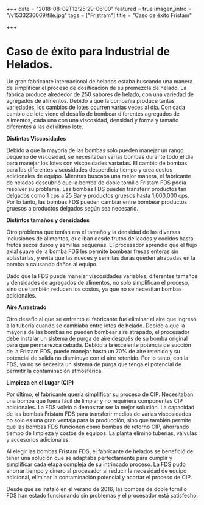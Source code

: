 +++
date = "2018-08-02T12:25:29-06:00"
featured = true
imagen_intro = "/v1533236069/file.jpg"
tags = ["Fristram"]
title = "Caso de éxito Fristam"

+++
# **Caso de éxito para Industrial de Helados.** 

Un gran fabricante internacional de helados estaba buscando una manera de simplificar el proceso de dosificación de su premezcla de helado. La fábrica produce alrededor de 250 sabores de helado, con una variedad de agregados de alimentos. Debido a que la compañía produce tantas variedades, los cambios de lotes ocurren varias veces al día. Con cada cambio de lote viene el desafío de bombear diferentes agregados de alimentos, cada una con una viscosidad, densidad y forma y tamaño diferentes a las del último lote.

**Distintas Viscosidades**

Debido a que la mayoría de las bombas solo pueden manejar un rango pequeño de viscosidad, se necesitaban varias bombas durante todo el día para manejar los lotes con viscosidades variadas. El cambio de bombas para las diferentes viscosidades desperdicia tiempo y crea costos adicionales de equipo. Mientras buscaba una mejor manera, el fabricante de helados descubrió que la bomba de doble tornillo Fristam FDS podía resolver su problema. Las bombas FDS pueden transferir productos tan delgados como 1 cps a 25 Bar y productos gruesos hasta 1,000,000 cps. Por lo tanto, las bombas FDS pueden cambiar entre bombear productos gruesos a productos delgados según sea necesario.

**Distintos tamaños y densidades**

Otro problema que tenían era el tamaño y la densidad de las diversas inclusiones de alimentos, que iban desde frutos delicados y cocidos hasta frutos secos duros y semillas pequeñas. El procesador aprendió que el flujo axial suave de la bomba FDS les permite bombear fresas enteras sin aplastarlas, y evita que las nueces y semillas duras queden atrapadas en la bomba o causando daños al equipo.

Dado que la FDS puede manejar viscosidades variables, diferentes tamaños y densidades de agregados de alimentos, no solo simplifican el proceso, sino que también reducen los costos, ya que no se necesitan bombas adicionales.

**Aire Arrastrado**

Otro desafío al que se enfrentó el fabricante fue eliminar el aire que ingresó a la tubería cuando se cambiaba entre lotes de helado. Debido a que la mayoría de las bombas no pueden bombear aire atrapado, el procesador debe instalar un sistema de purga de aire después de su bomba original para que permanezca cebada. Debido a la excelente potencia de succión de la Fristam FDS, puede manejar hasta un 70% de aire retenido y su potencial de salida no disminuye con el aire retenido. Por lo tanto, con la FDS, ya no se necesita un sistema de purga que tenga el potencial de permitir la contaminación atmosférica.

**Limpieza en el Lugar (CIP)**

Por último, el fabricante quería simplificar su proceso de CIP. Necesitaban una bomba que fuera fácil de limpiar y no requiriera componentes CIP adicionales. La FDS volvió a demostrar ser la mejor solución. La capacidad de las bombas Fristam FDS para transferir medios de varias viscosidades no solo es una gran ventaja para la producción, sino que también permite que las bombas FDS funcionen como bombas de retorno CIP, ahorrando tiempo de limpieza y costos de equipos. La planta eliminó tuberías, válvulas y accesorios adicionales.

Al elegir las bombas Fristam FDS, el fabricante de helados se benefició de tener una solución que se adaptaba perfectamente para cumplir y simplificar cada etapa compleja de su intrincado proceso. La FDS pudo ahorrar tiempo y dinero al procesador al reducir la necesidad de equipo adicional, eliminar la contaminación potencial y acortar el proceso de CIP.

Desde que se instaló en el verano de 2016, las bombas de doble tornillo FDS han estado funcionando sin problemas y el procesador está satisfecho.